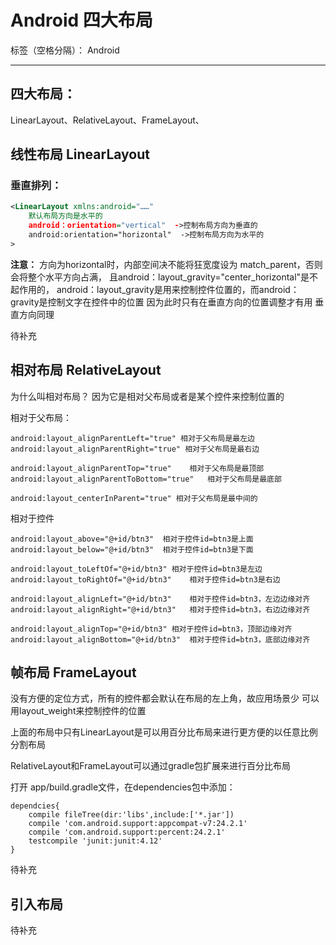 ﻿# Android 四大布局

标签（空格分隔）： Android

---
## 四大布局：
 LinearLayout、RelativeLayout、FrameLayout、

## 线性布局  LinearLayout

### 垂直排列：
```xml
<LinearLayout xmlns:android="……"
	默认布局方向是水平的
	android：orientation="vertical"  ->控制布局方向为垂直的
	android:orientation="horizontal"  ->控制布局方向为水平的
>
```

**注意：**
方向为horizontal时，内部空间决不能将狂宽度设为 match_parent，否则会将整个水平方向占满，
且android：layout_gravity="center_horizontal"是不起作用的，
android：layout_gravity是用来控制控件位置的，而android：gravity是控制文字在控件中的位置
因为此时只有在垂直方向的位置调整才有用
垂直方向同理

待补充

## 相对布局 RelativeLayout
为什么叫相对布局？
因为它是相对父布局或者是某个控件来控制位置的

相对于父布局：
```
android:layout_alignParentLeft="true" 相对于父布局是最左边
android:layout_alignParentRight="true" 相对于父布局是最右边

android:layout_alignParentTop="true" 	相对于父布局是最顶部
android:layout_alignParentToBottom="true" 	相对于父布局是最底部

android:layout_centerInParent="true" 相对于父布局是最中间的
```
相对于控件
```
android:layout_above="@+id/btn3"  相对于控件id=btn3是上面
android:layout_below="@+id/btn3"  相对于控件id=btn3是下面

android:layout_toLeftOf="@+id/btn3"	相对于控件id=btn3是左边
android:layout_toRightOf="@+id/btn3"	相对于控件id=btn3是右边

android:layout_alignLeft="@+id/btn3"	相对于控件id=btn3，左边边缘对齐
android:layout_alignRight="@+id/btn3"	相对于控件id=btn3，右边边缘对齐

android:layout_alignTop="@+id/btn3"	相对于控件id=btn3，顶部边缘对齐
android:layout_alignBottom="@+id/btn3"	相对于控件id=btn3，底部边缘对齐
```
## 帧布局 FrameLayout
没有方便的定位方式，所有的控件都会默认在布局的左上角，故应用场景少
可以用layout_weight来控制控件的位置

上面的布局中只有LinearLayout是可以用百分比布局来进行更方便的以任意比例分割布局

RelativeLayout和FrameLayout可以通过gradle包扩展来进行百分比布局

打开	app/build.gradle文件，在dependencies包中添加：
```
dependcies{
	compile fileTree(dir:'libs',include:['*.jar'])
	compile 'com.android.support:appcompat-v7:24.2.1'
	compile 'com.android.support:percent:24.2.1'
	testcompile 'junit:junit:4.12'
}
```
待补充

## 引入布局
待补充




